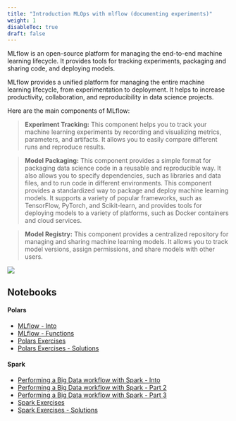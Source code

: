 ```yaml
---
title: "Introduction MLOps with mlflow (documenting experiments)"
weight: 1
disableToc: true
draft: false
---
```



MLflow is an open-source platform for managing the end-to-end machine learning lifecycle. It provides tools for tracking experiments, packaging and sharing code, and deploying models.

MLflow provides a unified platform for managing the entire machine learning lifecycle, from experimentation to deployment. It helps to increase productivity, collaboration, and reproducibility in data science projects.

Here are the main components of MLflow:

> **Experiment Tracking:** This component helps you to track your machine learning experiments by recording and visualizing metrics, parameters, and artifacts. It allows you to easily compare different runs and reproduce results.

> **Model Packaging:** This component provides a simple format for packaging data science code in a reusable and reproducible way. It also allows you to specify dependencies, such as libraries and data files, and to run code in different environments. This component provides a standardized way to package and deploy machine learning models. It supports a variety of popular frameworks, such as TensorFlow, PyTorch, and Scikit-learn, and provides tools for deploying models to a variety of platforms, such as Docker containers and cloud services.

> **Model Registry:** This component provides a centralized repository for managing and sharing machine learning models. It allows you to track model versions, assign permissions, and share models with other users.

![](https://raw.githubusercontent.com/aaubs/ds-master/main/data/Images/mlflow.jpg)

   

## Notebooks

#### Polars
* [MLflow - Into](https://colab.research.google.com/github/aaubs/ds-master/blob/main/notebooks/M6_MLflow_intro.ipynb)
* [MLflow - Functions](https://colab.research.google.com/github/aaubs/ds-master/blob/main/notebooks/M6_MLflow_Functions.ipynb)
* [Polars Exercises](https://colab.research.google.com/github/aaubs/ds-master/blob/main/notebooks/M6_Polars_Exercises.ipynb)
* [Polars Exercises - Solutions](https://colab.research.google.com/github/aaubs/ds-master/blob/main/notebooks/M6_Polars_Exercises_Soultions.ipynb)

#### Spark
* [Performing a Big Data workflow with Spark - Into](https://colab.research.google.com/github/aaubs/ds-master/blob/main/notebooks/M6_Performing_a_Big_Data_workflow_with_Spark_Into.ipynb)
* [Performing a Big Data workflow with Spark - Part 2](https://colab.research.google.com/github/aaubs/ds-master/blob/main/notebooks/M6_Performing_a_Big_Data_workflow_with_Spark_Part2.ipynb)
* [Performing a Big Data workflow with Spark - Part 3](https://colab.research.google.com/github/aaubs/ds-master/blob/main/notebooks/M6_Performing_a_Big_Data_workflow_with_Spark_Part3.ipynb)
* [Spark Exercises](https://colab.research.google.com/github/aaubs/ds-master/blob/main/notebooks/M6_Spark_Exercises.ipynb)
* [Spark Exercises - Solutions](https://colab.research.google.com/github/aaubs/ds-master/blob/main/notebooks/M6_Spark_Exercises_Soultions.ipynb)